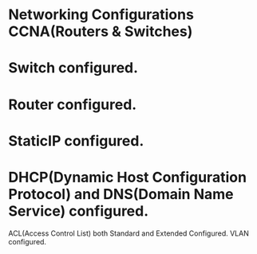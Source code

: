 # Networking Configurations CCNA(Routers & Switches)
# Switch configured.
# Router configured.
# StaticIP configured.
# DHCP(Dynamic Host Configuration Protocol) and DNS(Domain Name Service) configured.
ACL(Access Control List) both Standard and Extended Configured.
VLAN configured.
